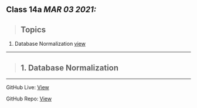 ## Class 14a  *MAR 03 2021:*

> ## Topics

  1. Database Normalization  [view](https://www.essentialsql.com/get-ready-to-learn-sql-database-normalization-explained-in-simple-english/)


---

> ## 1. Database Normalization


---


GitHub Live: [View](https://anassawalha95.github.io/reading-notes/Code%20301/Class%2014)

GitHub Repo: [View](https://github.com/anassawalha95/reading-notes/tree/main/Code%20301)
